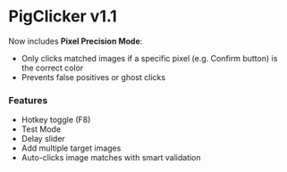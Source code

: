 # PigClicker v1.1

Now includes **Pixel Precision Mode**:
- Only clicks matched images if a specific pixel (e.g. Confirm button) is the correct color
- Prevents false positives or ghost clicks

### Features
- Hotkey toggle (F8)
- Test Mode
- Delay slider
- Add multiple target images
- Auto-clicks image matches with smart validation
